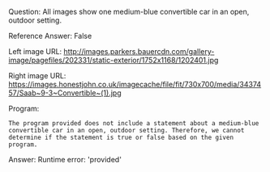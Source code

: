 Question: All images show one medium-blue convertible car in an open, outdoor setting.

Reference Answer: False

Left image URL: http://images.parkers.bauercdn.com/gallery-image/pagefiles/202331/static-exterior/1752x1168/1202401.jpg

Right image URL: https://images.honestjohn.co.uk/imagecache/file/fit/730x700/media/3437457/Saab~9-3~Convertible~(1).jpg

Program:

```
The program provided does not include a statement about a medium-blue convertible car in an open, outdoor setting. Therefore, we cannot determine if the statement is true or false based on the given program.
```
Answer: Runtime error: 'provided'

